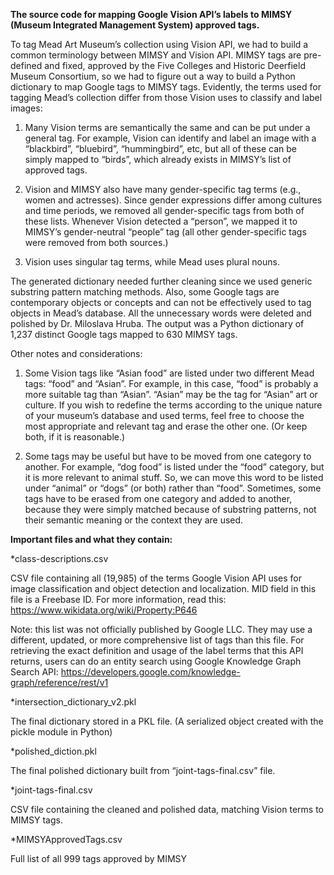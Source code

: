 **The source code for mapping Google Vision API’s labels to MIMSY (Museum Integrated Management System) approved tags.**

To tag Mead Art Museum’s collection using Vision API, we had to build a common terminology between MIMSY and Vision API. MIMSY tags are pre-defined and fixed, approved by the Five Colleges and Historic Deerfield Museum Consortium, so we had to figure out a way to build a Python dictionary to map Google tags to MIMSY tags. Evidently, the terms used for tagging Mead’s collection differ from those Vision uses to classify and label images:

1. Many Vision terms are semantically the same and can be put under a general tag.
For example, Vision can identify and label an image with a “blackbird”, “bluebird”, “hummingbird”, etc, but all of these can be simply mapped to “birds”, which already exists in MIMSY’s list of approved tags.

2. Vision and MIMSY also have many gender-specific tag terms (e.g., women and actresses). Since gender expressions differ among cultures and time periods, we removed all gender-specific tags from both of these lists. Whenever Vision detected a “person”, we mapped it to MIMSY’s gender-neutral “people” tag (all other gender-specific tags were removed from both sources.)

3. Vision uses singular tag terms, while Mead uses plural nouns.

The generated dictionary needed further cleaning since we used generic substring pattern matching methods. Also, some Google tags are contemporary objects or concepts and can not be effectively used to tag objects in Mead’s database. All the unnecessary words were deleted and polished by Dr. Miloslava Hruba. The output was a Python dictionary of 1,237 distinct Google tags mapped to 630 MIMSY tags.

Other notes and considerations: 

1. Some Vision tags like “Asian food” are listed under two different Mead tags: “food” and “Asian”. For example, in this case, “food” is probably a more suitable tag than “Asian”. “Asian” may be the tag for “Asian” art or culture. If you wish to redefine the terms according to the unique nature of your museum’s database and used terms, feel free to choose the most appropriate and relevant tag and erase the other one. (Or keep both, if it is reasonable.)

2. Some tags may be useful but have to be moved from one category to another. For example, “dog food” is listed under the “food” category, but it is more relevant to animal stuff. So, we can move this word to be listed under “animal” or “dogs” (or both) rather than “food”. Sometimes, some tags have to be erased from one category and added to another, because they were simply matched because of substring patterns, not their semantic meaning or the context they are used. 

**Important files and what they contain:**

*class-descriptions.csv

CSV file containing all (19,985) of the terms Google Vision API uses for image classification and object detection and localization. MID field in this file is a Freebase ID. For more information, read this: https://www.wikidata.org/wiki/Property:P646

Note: this list was not officially published by Google LLC. They may use a different, updated, or more comprehensive list of tags than this file. For retrieving the exact definition and usage of the label terms that this API returns, users can do an entity search using Google Knowledge Graph Search API: https://developers.google.com/knowledge-graph/reference/rest/v1

*intersection_dictionary_v2.pkl
 
The final dictionary stored in a PKL file. (A serialized object created with the pickle module in Python)

*polished_diction.pkl

The final polished dictionary built from “joint-tags-final.csv” file.

*joint-tags-final.csv

CSV file containing the cleaned and polished data, matching Vision terms to MIMSY tags.

*MIMSYApprovedTags.csv

Full list of all 999 tags approved by MIMSY
